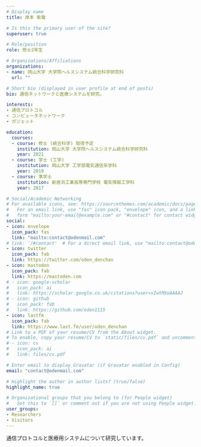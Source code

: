 ```yaml
---
# Display name
title: 岸本 紫電

# Is this the primary user of the site?
superuser: true

# Role/position
role: 修士2年生

# Organizations/Affiliations
organizations:
- name: 岡山大学 大学院ヘルスシステム統合科学研究科
  url: ""

# Short bio (displayed in user profile at end of posts)
bio: 通信ネットワークと医療システムを研究。

interests:
- 通信プロトコル
- コンピュータネットワーク
- ガジェット

education:
  courses:
  - course: 修士 (統合科学) 取得予定
    institution: 岡山大学 大学院ヘルスシステム統合科学研究科
    year: 2021
  - course: 学士 (工学)
    institution: 岡山大学 工学部電気通信系学科
    year: 2019
  - course: 準学士
    institution: 新居浜工業高等専門学校 電気情報工学科
    year: 2017

# Social/Academic Networking
# For available icons, see: https://sourcethemes.com/academic/docs/page-builder/#icons
#   For an email link, use "fas" icon pack, "envelope" icon, and a link in the
#   form "mailto:your-email@example.com" or "#contact" for contact widget.
social:
- icon: envelope
  icon_pack: fas
  link: "mailto:contact@odenmail.com"
# link: '/#contact'  # For a direct email link, use "mailto:contact@odenmail.com".
- icon: twitter
  icon_pack: fab
  link: https://twitter.com/oden_denchan
- icon: mastodon
  icon_pack: fab
  link: https://mastoden.com
# - icon: google-scholar
#   icon_pack: ai
#   link: https://scholar.google.co.uk/citations?user=sIwtMXoAAAAJ
# - icon: github
#   icon_pack: fab
#   link: https://github.com/oden1115
- icon: lastfm
  icon_pack: fab
  link: https://www.last.fm/user/oden_denchan
# Link to a PDF of your resume/CV from the About widget.
# To enable, copy your resume/CV to `static/files/cv.pdf` and uncomment the lines below.
# - icon: cv
#   icon_pack: ai
#   link: files/cv.pdf

# Enter email to display Gravatar (if Gravatar enabled in Config)
email: "contact@odenmail.com"

# Highlight the author in author lists? (true/false)
highlight_name: true

# Organizational groups that you belong to (for People widget)
#   Set this to `[]` or comment out if you are not using People widget.
user_groups:
- Researchers
- Visitors
---
```


通信プロトコルと医療用システムについて研究しています。
